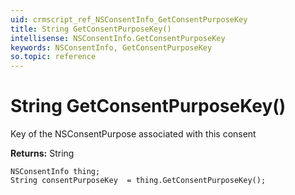 ```yaml
---
uid: crmscript_ref_NSConsentInfo_GetConsentPurposeKey
title: String GetConsentPurposeKey()
intellisense: NSConsentInfo.GetConsentPurposeKey
keywords: NSConsentInfo, GetConsentPurposeKey
so.topic: reference
---
```


# String GetConsentPurposeKey()

Key of the NSConsentPurpose associated with this consent

**Returns:** String

```crmscript
NSConsentInfo thing;
String consentPurposeKey  = thing.GetConsentPurposeKey();
```

